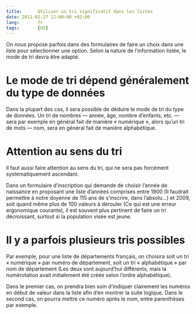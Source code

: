 ```yaml
---
title:      Utiliser un tri significatif dans les listes
date: 2011-02-27 12:00:00 +02:00
lang:       fr
tags:       [UX]
---
```


On nous propose parfois dans des formulaires de faire un choix dans une liste pour sélectionner une option. Selon la nature de l’information listée, le mode de tri devra être adapté.

# Le mode de tri dépend généralement du type de données

Dans la plupart des cas, il sera possible de déduire le mode de tri du type de données. Un tri de nombres — année, âge, nombre d’enfants, etc. — sera par exemple en général fait de manière « numérique », alors qu’un tri de mots — nom, sera en général fait de manière alphabétique.

# Attention au sens du tri

Il faut aussi faire attention au sens du tri, qui ne sera pas forcément systématiquement ascendant.

Dans un formulaire d’inscription qui demande de choisir l’année de naissance en proposant une liste d’années comprises entre 1900 (Il faudrait permettre à notre doyenne de 115 ans de s’inscrire, dans l’absolu…) et 2009, soit quand même plus de 100 valeurs à dérouler (Ce qui est une erreur ergonomique courante), il est souvent plus pertinent de faire un tri décroissant, surtout si la population visée est jeune.

# Il y a parfois plusieurs tris possibles

Par exemple, pour une liste de départements français, on choisira soit un tri « numérique » par numéro de département, soit un tri « alphabétique » par nom de département (Les deux sont aujourd’hui différents, mais la numérotation avait initialement été créée selon l’ordre alphabétique).

Dans le premier cas, on prendra bien soin d’indiquer clairement les numéros en début de valeur dans la liste afin d’en montrer la suite logique. Dans le second cas, on pourra mettre ce numéro après le nom, entre parenthèses par exemple.
